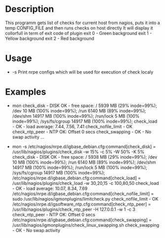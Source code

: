 # Description
This programm gets list of checks for current host from nagios, puts it into a temp CONFIG_FILE and then runs checks on host directly
It will display it collorfull in term of exit code of plugin
exit 0 - Green background
exit 1 - Yellow background
exit 2 - Red background

# Usage
- -s
        Print nrpe configs which will be used for execution of check localy

# Examples
- mon
check_disk - DISK OK - free space: / 5939 MB (29% inode=99%); /dev 10 MB (100% inode=99%); /run 6140 MB (89% inode=99%); /dev/shm 14917 MB (100% inode=99%); /run/lock 5 MB (100% inode=99%); /sys/fs/cgroup 14917 MB (100% inode=99%);
check_load - OK - load average: 7.44, 7.56, 7.41
check_nofile_limit - OK
check_ntp_peer - NTP OK: Offset 0 secs
check_swapping - OK - No swap activity
...

- mon -s
/etc/nagios/nrpe.d/igbase_debian.cfg:command[check_disk] = /usr/lib/nagios/plugins/check_disk -w 15% -c 5% -W 50% -K 5%
check_disk - DISK OK - free space: / 5938 MB (29% inode=99%); /dev 10 MB (100% inode=99%); /run 6140 MB (89% inode=99%); /dev/shm 14917 MB (100% inode=99%); /run/lock 5 MB (100% inode=99%); /sys/fs/cgroup 14917 MB (100% inode=99%);
/etc/nagios/nrpe.d/igbase_debian.cfg:command[check_load] = /usr/lib/nagios/plugins/check_load -w 30,20,15 -c 100,80,50
check_load - OK - load average: 10.07, 8.34, 7.69
/etc/nagios/nrpe.d/igbase_debian.cfg:command[check_nofile_limit] = sudo /usr/lib/nagios/igmonplugins/limitcheck.py
check_nofile_limit - OK
/etc/nagios/nrpe.d/igsoftware_ntp.cfg:command[check_ntp_peer] = /usr/lib/nagios/plugins/check_ntp_peer -H 127.0.0.1 -w 1 -c 3
check_ntp_peer - NTP OK: Offset 0 secs
/etc/nagios/nrpe.d/igbase_debian.cfg:command[check_swapping] = /usr/lib/nagios/igmonplugins/check_linux_swapping.sh
check_swapping - OK - No swap activity

